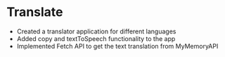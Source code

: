 # Translate
- Created a translator application for different languages
- Added copy and textToSpeech functionality to the app
- Implemented Fetch API to get the text translation from MyMemoryAPI
